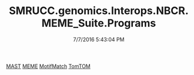 ﻿---
title: SMRUCC.genomics.Interops.NBCR.MEME_Suite.Programs
date: 7/7/2016 5:43:04 PM
---

[MAST](T-SMRUCC.genomics.Interops.NBCR.MEME_Suite.Programs.MAST.html)
[MEME](T-SMRUCC.genomics.Interops.NBCR.MEME_Suite.Programs.MEME.html)
[MotifMatch](T-SMRUCC.genomics.Interops.NBCR.MEME_Suite.Programs.MotifMatch.html)
[TomTOM](T-SMRUCC.genomics.Interops.NBCR.MEME_Suite.Programs.TomTOM.html)
